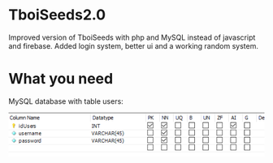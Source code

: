 # TboiSeeds2.0
<p>Improved version of TboiSeeds with php and MySQL instead of javascript and firebase. Added login system, better ui and a working random system.</p>

<h1>What you need</h1>
<p>MySQL database with table users:</p>
<img src="https://github.com/Jordan-Dimitrov/TboiSeeds2.0/blob/master/images/users.png">
